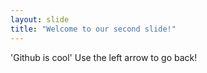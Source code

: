 ```yaml
---
layout: slide
title: "Welcome to our second slide!"
---
```

'Github is cool'
Use the left arrow to go back!
